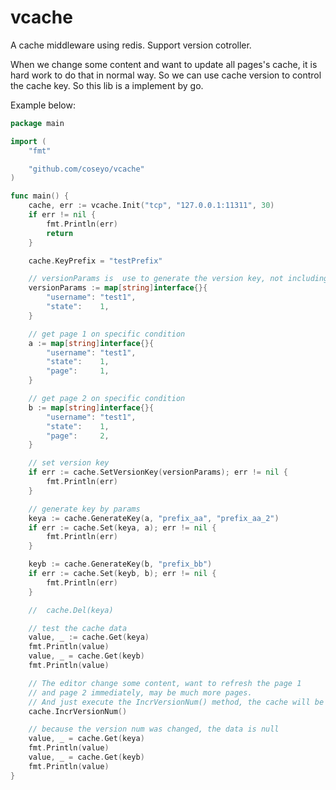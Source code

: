 # vcache
A cache middleware using redis. Support version cotroller.

When we change some content and want to update all pages's cache, it is hard work to do that in normal way. So we can use cache version to control the cache key. So this lib is a implement by go.

Example below:
```go
package main

import (
	"fmt"

	"github.com/coseyo/vcache"
)

func main() {
	cache, err := vcache.Init("tcp", "127.0.0.1:11311", 30)
	if err != nil {
		fmt.Println(err)
		return
	}

	cache.KeyPrefix = "testPrefix"

	// versionParams is  use to generate the version key, not including the page param
	versionParams := map[string]interface{}{
		"username": "test1",
		"state":    1,
	}

	// get page 1 on specific condition
	a := map[string]interface{}{
		"username": "test1",
		"state":    1,
		"page":     1,
	}

	// get page 2 on specific condition
	b := map[string]interface{}{
		"username": "test1",
		"state":    1,
		"page":     2,
	}

	// set version key
	if err := cache.SetVersionKey(versionParams); err != nil {
		fmt.Println(err)
	}

	// generate key by params
	keya := cache.GenerateKey(a, "prefix_aa", "prefix_aa_2")
	if err := cache.Set(keya, a); err != nil {
		fmt.Println(err)
	}

	keyb := cache.GenerateKey(b, "prefix_bb")
	if err := cache.Set(keyb, b); err != nil {
		fmt.Println(err)
	}

	//	cache.Del(keya)

	// test the cache data
	value, _ := cache.Get(keya)
	fmt.Println(value)
	value, _ = cache.Get(keyb)
	fmt.Println(value)

	// The editor change some content, want to refresh the page 1
	// and page 2 immediately, may be much more pages.
	// And just execute the IncrVersionNum() method, the cache will be deprecated
	cache.IncrVersionNum()

	// because the version num was changed, the data is null
	value, _ = cache.Get(keya)
	fmt.Println(value)
	value, _ = cache.Get(keyb)
	fmt.Println(value)
}

```
